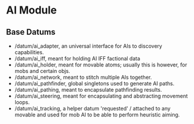# AI Module

## Base Datums

* /datum/ai_adapter, an universal interface for AIs to discovery capabilities.
* /datum/ai_iff, meant for holding AI IFF factional data
* /datum/ai_holder, meant for movable atoms; usually this is however, for mobs and certain objs.
* /datum/ai_network, meant to stitch multiple AIs together.
* /datum/ai_pathfinder, global singletons used to generate AI paths.
* /datum/ai_pathing, meant to encapsulate pathfinding results.
* /datum/ai_steering, meant for encapsulating and abstracting movement loops.
* /datum/ai_tracking, a helper datum 'requested' / attached to any movable and used for mob AI to be able to perform heuristic aiming.
